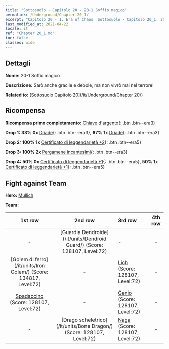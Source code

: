 ```yaml
---
title: "Sottosuolo - Capitolo 20 - 20-1 Soffio magico"
permalink: /Underground/Chapter 20_1/
excerpt: "Capitolo 20 - 1. Era of Chaos  Sottosuolo - Capitolo 20_1. 20-1 Soffio magico"
last_modified_at: 2021-04-22
locale: it
ref: "Chapter 20_1.md"
toc: false
classes: wide
---
```


## Dettagli

 **Nome:** 20-1 Soffio magico

 **Descrizione:** Sarò anche gracile e debole, ma non vivrò mai nel terrore!

 **Related to:** [Sottosuolo Capitolo 20](/it/Underground/Chapter 20/)

## Ricompensa

 **Ricompensa primo completamento:** [Chiave d'argento](/ItemsIT/con_693/){: .btn .btn--era3}

 **Drop 1:** **33% 0x** [Driade](/ItemsIT/unt_262/){: .btn .btn--era3}, **67% 1x** [Driade](/ItemsIT/unt_262/){: .btn .btn--era3}

 **Drop 2:** **100% 1x** [Certificato di leggendarietà +2](/ItemsIT/mat_81/){: .btn .btn--era5}

 **Drop 3:** **100% 2x** [Pergamene incantesimi](/ItemsIT/con_694/){: .btn .btn--era3}

 **Drop 4:** **50% 0x** [Certificato di leggendarietà +1](/ItemsIT/mat_74/){: .btn .btn--era5}, **50% 1x** [Certificato di leggendarietà +1](/ItemsIT/mat_74/){: .btn .btn--era5}


## Fight against Team
 **Hero:** [Mullich](/it/heroes/Mullich/)

 **Team:**


  | 1st row | 2nd row | 3rd row | 4th row |
  |:----:|:----:|:----|:----:|
  | - | [Guardia Dendroide](/it/units/Dendroid Guard/) (Score: 128107, Level:72)  | - | - |
  | [Golem di ferro](/it/units/Iron Golem/) (Score: 134817, Level:72)  | - | [Lich](/it/units/Lich/) (Score: 128107, Level:72)  | - |
  | [Spadaccino](/it/units/Swordsman/) (Score: 128107, Level:72)  | - | [Genio](/it/units/Genie/) (Score: 128107, Level:72)  | - |
  | - | [Drago scheletrico](/it/units/Bone Dragon/) (Score: 128107, Level:72)  | [Naga](/it/units/Naga/) (Score: 128107, Level:72)  | - |


